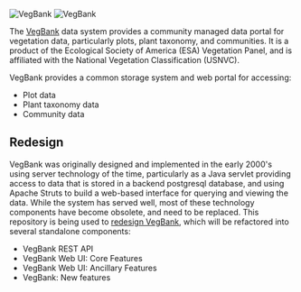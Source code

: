 ![VegBank](http://vegbank.org/vegbank/images/vegbank_logo69x100trans.gif)
![VegBank](http://vegbank.org/vegbank/images/vegbank_caps170x40outline.jpg)

The [VegBank](http://vegbank.org) data system provides a community managed data portal for vegetation data, particularly plots, plant taxonomy, and communities.  It is a product of the Ecological Society of America (ESA) Vegetation Panel, and is affiliated with the National Vegetation Classification (USNVC).

VegBank provides a common storage system and web portal for accessing:

- Plot data
- Plant taxonomy data
- Community data

## Redesign

VegBank was originally designed and implemented in the early 2000's using server technology of the time, particularly as a Java servlet providing access to data that is stored in a backend postgresql database, and using Apache Struts to build a web-based interface for querying and viewing the data.  While the system has served well, most of these technology components have become obsolete, and need to be replaced.  This repository is being used to [redesign VegBank](vegbank2-plans.md), which will be refactored into several standalone components:
- VegBank REST API
- VegBank Web UI: Core Features
- VegBank Web UI: Ancillary Features
- VegBank: New features
